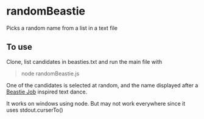 # randomBeastie
Picks a random name from a list in a text file

## To use
Clone, list candidates in beasties.txt and run the main file with
> node randomBeastie.js

One of the candidates is selected at random, and the name displayed after a [Beastie Job](https://freelancer.beastiejob.com/) inspired text dance.

It works on windows using node. But may not work everywhere since it uses stdout.curserTo()
